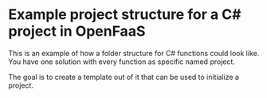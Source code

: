 # Example project structure for a C# project in OpenFaaS

This is an example of how a folder structure for C# functions could look like.
You have one solution with every function as specific named project.

The goal is to create a template out of it that can be used to initialize a project.